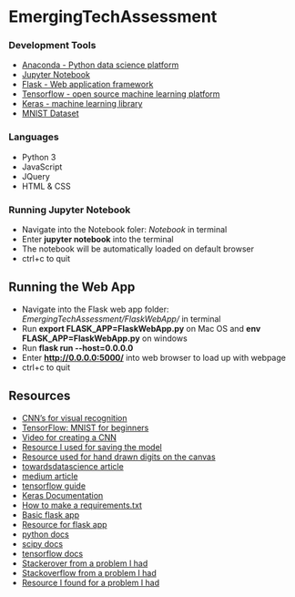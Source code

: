 # EmergingTechAssessment

### Development Tools
* [Anaconda - Python data science platform](https://www.anaconda.com/distribution/)
* [Jupyter Notebook](https://jupyter.org/install)
* [Flask - Web application framework](https://www.fullstackpython.com/flask.html)
* [Tensorflow -  open source machine learning platform](https://www.tensorflow.org/)
* [Keras - machine learning library](https://keras.io/)
* [MNIST Dataset](http://yann.lecun.com/exdb/mnist/)
### Languages
* Python 3
* JavaScript
* JQuery
* HTML & CSS

### Running Jupyter Notebook
* Navigate into the Notebook foler: *Notebook* in terminal
* Enter **jupyter notebook** into the terminal
* The notebook will be automatically loaded on default browser
* ctrl+c to quit

## Running the Web App
* Navigate into the Flask web app folder: *EmergingTechAssessment/FlaskWebApp/* in terminal
* Run **export FLASK_APP=FlaskWebApp.py** on Mac OS and **env FLASK_APP=FlaskWebApp.py** on windows
* Run **flask run --host=0.0.0.0**
* Enter **http://0.0.0.0:5000/** into web browser to load up with webpage
* ctrl+c to quit

## Resources 
* [CNN’s for visual recognition](http://cs231n.github.io/convolutional-networks/)
* [TensorFlow: MNIST for beginners](https://www.katacoda.com/basiafusinska/courses/tensorflow-getting-started/tensorflow-mnist-beginner)
* [Video for creating a CNN](https://www.youtube.com/watch?v=ZYK-nKizpeU&t=226s)
* [Resource I used for saving the model](https://www.tensorflow.org/guide/keras/save_and_serialize)
* [Resource used for hand drawn digits on the canvas](https://github.com/bencentra/canvas/tree/master/signature)
* [towardsdatascience article](https://towardsdatascience.com/image-classification-in-10-minutes-with-mnist-dataset-54c35b77a38d) <br />
* [medium article](https://medium.com/coinmonks/handwritten-digit-prediction-using-convolutional-neural-networks-in-tensorflow-with-keras-and-live-5ebddf46dc8)<br />
* [tensorflow guide](https://www.tensorflow.org/guide/keras/save_and_serialize)<br />
* [Keras Documentation](https://keras.io)<br />
* [How to make a requirements.txt](https://medium.com/@boscacci/why-and-how-to-make-a-requirements-txt-f329c685181e)
* [Basic flask app](https://pythonspot.com/flask-hello-world/)
* [Resource for flask app](https://www.youtube.com/watch?v=f6Bf3gl4hWY)
* [python docs](https://docs.python.org/2/library/)
* [scipy docs](https://docs.scipy.org/doc/scipy-0.18.1/reference/generated/scipy.misc.imsave.html)
* [tensorflow docs](https://www.tensorflow.org/api_docs/python/tf/compat/v1/get_default_graph)
* [Stackerover from a problem I had](https://stackoverflow.com/questions/15345790/scipy-misc-module-has-no-attribute-imread)
* [Stackoverflow from a problem I had](https://stackoverflow.com/questions/56513905/not-found-container-localhost-does-not-exist-when-i-load-model-with-tensorflow)
* [Resource I found for a problem I had](https://github.com/tensorflow/tensorflow/issues/28287#issuecomment-495005162)

